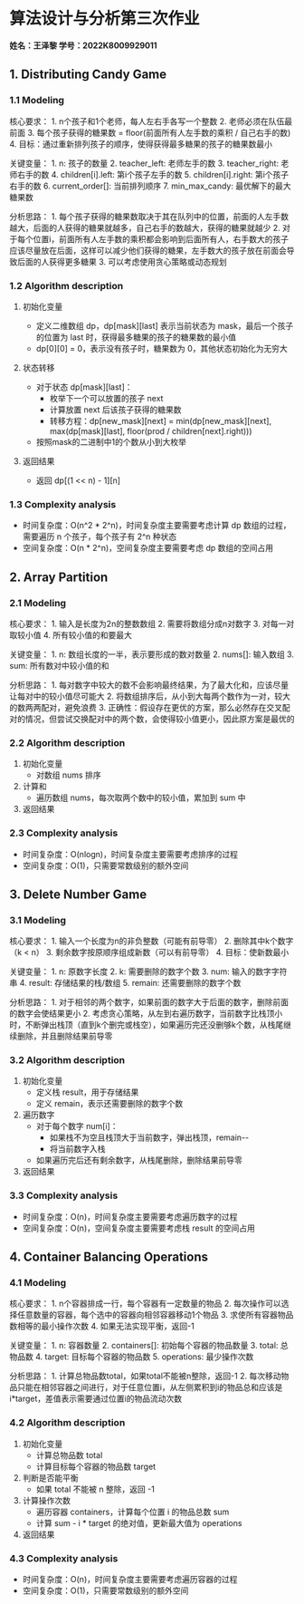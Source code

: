 # 算法设计与分析第三次作业

**姓名：王泽黎
学号：2022K8009929011**

## 1. Distributing Candy Game

### 1.1 Modeling

核心要求：
    1. n个孩子和1个老师，每人左右手各写一个整数
    2. 老师必须在队伍最前面
    3. 每个孩子获得的糖果数 = floor(前面所有人左手数的乘积 / 自己右手的数)
    4. 目标：通过重新排列孩子的顺序，使得获得最多糖果的孩子的糖果数最小

关键变量：
    1. n: 孩子的数量
    2. teacher_left: 老师左手的数
    3. teacher_right: 老师右手的数
    4. children[i].left: 第i个孩子左手的数
    5. children[i].right: 第i个孩子右手的数
    6. current_order[]: 当前排列顺序
    7. min_max_candy: 最优解下的最大糖果数

分析思路：
    1. 每个孩子获得的糖果数取决于其在队列中的位置，前面的人左手数越大，后面的人获得的糖果就越多，自己右手的数越大，获得的糖果就越少
    2. 对于每个位置i，前面所有人左手数的乘积都会影响到后面所有人，右手数大的孩子应该尽量放在后面，这样可以减少他们获得的糖果，左手数大的孩子放在前面会导致后面的人获得更多糖果
    3. 可以考虑使用贪心策略或动态规划

### 1.2 Algorithm description

1. 初始化变量
   - 定义二维数组 dp，dp[mask\][last\] 表示当前状态为 mask，最后一个孩子的位置为 last 时，获得最多糖果的孩子的糖果数的最小值
   - dp\[0\]\[0\] = 0，表示没有孩子时，糖果数为 0，其他状态初始化为无穷大

2. 状态转移
   - 对于状态 dp[mask\][last\]：
     - 枚举下一个可以放置的孩子 next
     - 计算放置 next 后该孩子获得的糖果数
     - 转移方程：dp[new_mask\][next\] = min(dp[new_mask\][next\], max(dp[mask\][last\], floor(prod / children[next].right)))
   - 按照mask的二进制中1的个数从小到大枚举

3. 返回结果
    - 返回 dp[(1 << n) - 1\][n\]

### 1.3 Complexity analysis

- 时间复杂度：O(n^2 * 2^n)，时间复杂度主要需要考虑计算 dp 数组的过程，需要遍历 n 个孩子，每个孩子有 2^n 种状态
- 空间复杂度：O(n * 2^n)，空间复杂度主要需要考虑 dp 数组的空间占用

## 2. Array Partition

### 2.1 Modeling

核心要求：
    1. 输入是长度为2n的整数数组
    2. 需要将数组分成n对数字
    3. 对每一对取较小值
    4. 所有较小值的和要最大

关键变量：
    1. n: 数组长度的一半，表示要形成的数对数量
    2. nums[]: 输入数组
    3. sum: 所有数对中较小值的和

分析思路：
    1. 每对数字中较大的数不会影响最终结果，为了最大化和，应该尽量让每对中的较小值尽可能大
    2. 将数组排序后，从小到大每两个数作为一对，较大的数两两配对，避免浪费
    3. 正确性：假设存在更优的方案，那么必然存在交叉配对的情况，但尝试交换配对中的两个数，会使得较小值更小，因此原方案是最优的

### 2.2 Algorithm description

1. 初始化变量
   - 对数组 nums 排序
2. 计算和
   - 遍历数组 nums，每次取两个数中的较小值，累加到 sum 中
3. 返回结果

### 2.3 Complexity analysis

- 时间复杂度：O(nlogn)，时间复杂度主要需要考虑排序的过程
- 空间复杂度：O(1)，只需要常数级别的额外空间

## 3. Delete Number Game

### 3.1 Modeling

核心要求：
    1. 输入一个长度为n的非负整数（可能有前导零）
    2. 删除其中k个数字（k < n）
    3. 剩余数字按原顺序组成新数（可以有前导零）
    4. 目标：使新数最小

关键变量：
    1. n: 原数字长度
    2. k: 需要删除的数字个数
    3. num: 输入的数字字符串
    4. result: 存储结果的栈/数组
    5. remain: 还需要删除的数字个数

分析思路：
    1. 对于相邻的两个数字，如果前面的数字大于后面的数字，删除前面的数字会使结果更小
    2. 考虑贪心策略，从左到右遍历数字，当前数字比栈顶小时，不断弹出栈顶（直到k个删完或栈空），如果遍历完还没删够k个数，从栈尾继续删除，并且删除结果前导零

### 3.2 Algorithm description

1. 初始化变量
   - 定义栈 result，用于存储结果
   - 定义 remain，表示还需要删除的数字个数
2. 遍历数字
   - 对于每个数字 num[i]：
     - 如果栈不为空且栈顶大于当前数字，弹出栈顶，remain--
     - 将当前数字入栈
   - 如果遍历完后还有剩余数字，从栈尾删除，删除结果前导零
3. 返回结果

### 3.3 Complexity analysis

- 时间复杂度：O(n)，时间复杂度主要需要考虑遍历数字的过程
- 空间复杂度：O(n)，空间复杂度主要需要考虑栈 result 的空间占用

## 4. Container Balancing Operations

### 4.1 Modeling

核心要求：
    1. n个容器排成一行，每个容器有一定数量的物品
    2. 每次操作可以选择任意数量的容器，每个选中的容器向相邻容器移动1个物品
    3. 求使所有容器物品数相等的最小操作次数
    4. 如果无法实现平衡，返回-1

关键变量：
    1. n: 容器数量
    2. containers[]: 初始每个容器的物品数量
    3. total: 总物品数
    4. target: 目标每个容器的物品数
    5. operations: 最少操作次数

分析思路：
    1. 计算总物品数total，如果total不能被n整除，返回-1
    2. 每次移动物品只能在相邻容器之间进行，对于任意位置i，从左侧累积到i的物品总和应该是i*target，差值表示需要通过位置i的物品流动次数

### 4.2 Algorithm description

1. 初始化变量
   - 计算总物品数 total
   - 计算目标每个容器的物品数 target
2. 判断是否能平衡
   - 如果 total 不能被 n 整除，返回 -1
3. 计算操作次数
   - 遍历容器 containers，计算每个位置 i 的物品总数 sum
   - 计算 sum - i * target 的绝对值，更新最大值为 operations
4. 返回结果

### 4.3 Complexity analysis

- 时间复杂度：O(n)，时间复杂度主要需要考虑遍历容器的过程
- 空间复杂度：O(1)，只需要常数级别的额外空间
